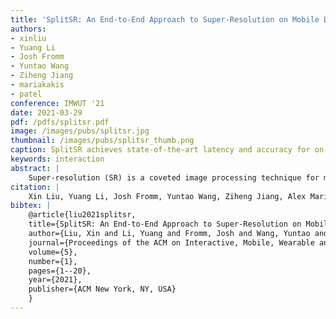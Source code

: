 ```yaml
---
title: 'SplitSR: An End-to-End Approach to Super-Resolution on Mobile Devices'
authors: 
- xinliu
- Yuang Li
- Josh Fromm
- Yuntao Wang
- Ziheng Jiang
- mariakakis
- patel
conference: IMWUT '21
date: 2021-03-29
pdf: /pdfs/splitsr.pdf
image: /images/pubs/splitsr.jpg
thumbnail: /images/pubs/splitsr_thumb.png
caption: SplitSR achieves state-of-the-art latency and accuracy for on-device super-resolution using a novel hybrid deep learning architecture.
keywords: interaction
abstract: |
    Super-resolution (SR) is a coveted image processing technique for mobile apps ranging from the basic camera apps to mobile health. Existing SR algorithms rely on deep learning models with significant memory requirements, so they have yet to be deployed on mobile devices and instead operate in the cloud to achieve feasible inference time. This shortcoming prevents existing SR methods from being used in applications that require near real-time latency. In this work, we demonstrate state-of-the-art latency and accuracy for on-device super-resolution using a novel hybrid architecture called SplitSR and a novel lightweight residual block called SplitSRBlock. The SplitSRBlock supports channel-splitting, allowing the residual blocks to retain spatial information while reducing the computation in the channel dimension. SplitSR has a hybrid design consisting of standard convolutional blocks and lightweight residual blocks, allowing people to tune SplitSR for their computational budget. We evaluate our system on a low-end ARM CPU, demonstrating both higher accuracy and up to 5× faster inference than previous approaches. We then deploy our model onto a smartphone in an app called ZoomSR to demonstrate the first-ever instance of on-device, deep learning-based SR. We conducted a user study with 15 participants to have them assess the perceived quality of images that were post-processed by SplitSR. Relative to bilinear interpolation — the existing standard for on-device SR — participants showed a statistically significant preference when looking at both images (Z=-9.270, p<0.01) and text (Z=-6.486, p<0.01).
citation: |
    Xin Liu, Yuang Li, Josh Fromm, Yuntao Wang, Ziheng Jiang, Alex Mariakakis, and Shwetak Patel. "SplitSR: An End-to-End Approach to Super-Resolution on Mobile Devices." Proceedings of the ACM on Interactive, Mobile, Wearable and Ubiquitous Technologies 5, no. 1 (2021): 1-20.
bibtex: |
    @article{liu2021splitsr,
    title={SplitSR: An End-to-End Approach to Super-Resolution on Mobile Devices},
    author={Liu, Xin and Li, Yuang and Fromm, Josh and Wang, Yuntao and Jiang, Ziheng and Mariakakis, Alex and Patel, Shwetak},
    journal={Proceedings of the ACM on Interactive, Mobile, Wearable and Ubiquitous Technologies},
    volume={5},
    number={1},
    pages={1--20},
    year={2021},
    publisher={ACM New York, NY, USA}
    }
---
```

